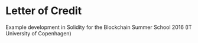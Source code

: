 # Letter of Credit

Example development in Solidity for the Blockchain Summer School 2016 (IT University of Copenhagen)
